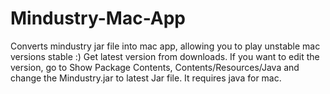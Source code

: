 # Mindustry-Mac-App
Converts mindustry jar file into mac app, allowing you to play unstable mac versions stable :)
Get latest version from downloads. If you want to edit the version, go to Show Package Contents, Contents/Resources/Java and change the Mindustry.jar to latest Jar file.
It requires java for mac.
